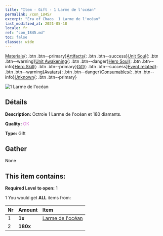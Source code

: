 ```yaml
---
title: "Item - Gift - 1 Larme de l'océan"
permalink: /con_1845/
excerpt: "Era of Chaos  1 Larme de l'océan"
last_modified_at: 2021-05-18
locale: fr
ref: "con_1845.md"
toc: false
classes: wide
---
```

 [Materials](/ItemsFR/){: .btn .btn--primary}[Artifacts](/ItemsFR/Artifacts/){: .btn .btn--success}[Unit Soul](/ItemsFR/UnitSoul/){: .btn .btn--warning}[Unit Awakening](/ItemsFR/UnitAwakening/){: .btn .btn--danger}[Hero Soul](/ItemsFR/HeroSoul/){: .btn .btn--info}[Hero Skill](/ItemsFR/HeroSkill/){: .btn .btn--primary}[Gift](/ItemsFR/Gift/){: .btn .btn--success}[Event related](/ItemsFR/Events/){: .btn .btn--warning}[Avatars](/ItemsFR/Avatars/){: .btn .btn--danger}[Consumables](/ItemsFR/Consumables/){: .btn .btn--info}[Unknown](/ItemsFR/Unknown/){: .btn .btn--primary}

 ![1 Larme de l'océan](/images/t/i_907466.png)

## Détails
 **Description:** Octroie 1 Larme de l'océan et 180 diamants.

 **Quality:** <span style="color: #DA70D6">OK</span>

 **Type:** Gift

## Gather

  None

## This item contains:

 **Required Level to open:** 1

 1 You would get **ALL** items  from:

  | Nr | Amount |     Item    |
  |:---|:-------|:------------|
  | 1 |  **1x** | [Larme de l'océan](/ItemsFR/con_955/) |  | 
  | 2 |  **180x** | <i class="fas fa-gem"/> |  | 

